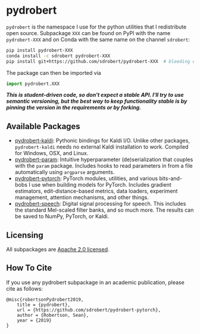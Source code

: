 # pydrobert

`pydrobert` is the namespace I use for the python utilities that I redistribute open source. Subpackage `XXX` can be found on PyPI with the name `pydrobert-XXX` and on Conda with the same name on the channel `sdrobert`:

``` bash
pip install pydrobert-XXX
conda install -c sdrobert pydrobert-XXX
pip install git+https://github.com/sdrobert/pydrobert-XXX  # bleeding edge
```

The package can then be imported via

``` python
import pydrobert.XXX
```

***This is student-driven code, so don't expect a stable API. I'll try to use semantic versioning, but the best way to keep functionality stable is by pinning the version in the requirements or by forking.***

## Available Packages

- [pydrobert-kaldi](https://github.com/sdrobert/pydrobert-kaldi): Pythonic bindings for Kaldi I/O. Unlike other packages,
  `pydrobert-kaldi` needs no external Kaldi installation to work. Compiled for Windows, OSX, and Linux.
- [pydrobert-param](https://github.com/sdrobert/pydrobert-param): Intuitive hyperparameter (de)serialization that couples with the
  `param` package. Includes hooks to read parameters in from a file automatically using `argparse` arguments.
- [pydrobert-pytorch](https://github.com/sdrobert/pydrobert-pytorch): PyTorch modules, utilities, and various bits-and-bobs I use
  when building models for PyTorch. Includes gradient estimators, edit-distance-based metrics, data loaders, experiment management,
  attention mechanisms, and other things.
- [pydrobert-speech](https://github.com/sdrobert/pydrobert-speech): Digital signal processing for speech. This includes the
  standard Mel-scaled filter banks, and so much more. The results can be saved to NumPy, PyTorch, or Kaldi.

## Licensing

All subpackages are [Apache 2.0 licensed](https://tldrlegal.com/license/apache-license-2.0-%28apache-2.0%29).

## How To Cite

If you use any pydrobert subpackage in an academic publication, please cite as follows:

```
@misc{robertsonPydrobert2019,
	title = {pydrobert},
	url = {https://github.com/sdrobert/pydrobert-pytorch},
	author = {Robertson, Sean},
	year = {2019}
}
```
